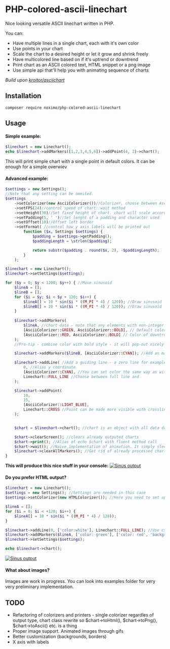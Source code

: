 # PHP-colored-ascii-linechart
Nice looking versatile ASCII linechart written in PHP.

You can:
- Have multiple lines in a single chart, each with it's own color
- Use points in your chart 
- Scale the chart to a desired height or let it grow and shrink freely
- Have multicolored line based on if it's uptrend or downtrend
- Print chart as an ASCII colored text, HTML snippet or a png image
- Use simple api that'll help you with animating sequence of charts



_Build upon [kroitor/asciichart](https://github.com/kroitor/asciichart)_

## Installation
```
composer require noximo/php-colored-ascii-linechart
```

## Usage
#### Simple example:
```php
$linechart = new Linechart();
echo $linechart->addMarkers([1,2,3,4,5,6])->addPoint(4, 2)->chart();
```
This will print simple chart with a single point in default colors. It can be enough for a simple overwiev

#### Advanced example:
```php
$settings = new Settings();
//Note that any setting can be ommited.
$settings
    ->setColorizer(new AsciiColorizer())//Colorizer, choose between Ascii, HTML and image colorizers
    ->setFPS(24)//control speed of chart::wait method
    ->setHeight(30)//Set fixed height of chart. chart will scale accordingly
    ->setPadding(5, ' ')//Set lenght of a padding and character used
    ->setOffset(10)//Offset left border
    ->setFormat( //control how y axis labels will be printed out
        function ($x, Settings $settings) {
            $padding = $settings->getPadding();
            $paddingLength = \strlen($padding);

            return substr($padding . round($x, 2), -$paddingLength);
        }
    );

$linechart = new Linechart();
$linechart->setSettings($settings);

for ($y = 0; $y < 1200; $y++) { //Move sinusoid
    $lineA = [];
    $lineB = [];
    for ($i = $y; $i < $y + 120; $i++) {
        $lineA[] = 10 * sin($i * ((M_PI * 4) / 120)); //Draw sinusoid
        $lineB[] = 20 * sin($i * ((M_PI * 4) / 120)); //Draw sinusoid
    }
    
    $linechart->addMarkers(    
        $lineA, //chart data - note that any elements with non-integer keys will be discarded
        [AsciiColorizer::GREEN, AsciiColorizer::BOLD], // Default color of line. Can be ommited. You can combine mutliple color codes together. If you set up HTML colorizer, you can enter css styles instead of codes. See below
        [AsciiColorizer::RED, AsciiColorizer::BOLD] // Color of downtrend. Can be ommited, then default color will be used instead.
    );
    //Pro-tip - combine color with bold style - it will pop-out nicely

    $linechart->addMarkers($lineB, [AsciiColorizer::CYAN]); //Add as many datasets as you want

    $linechart->addLine( //Add a guiding line - a zero line for example
        0, //Alias y coordinate
        [AsciiColorizer::CYAN], //You can set color the same way as with markers
        Linechart::FULL_LINE //Choose between full line and
    );

    $linechart->addPoint(
        10,
        15,
        [AsciiColorizer::LIGHT_BLUE],
        Linechart::CROSS //Point can be made more visible with crosslines. Default is Linechart::POINT
    );


    $chart = $linechart->chart(); //chart is an object with all data drawn. It can be simply echoed or we can leverage its methods for output control

    $chart->clearScreen(); //clears already outputed charts
    $chart->print(); //Alias of echo $chart with fluent method call
    $chart->wait(); //Naive implementation of animation. It simply sleeps for n microseconds (defined by setFPS earlier). It does not take into account time spent on chart generation or on retrieving data
    $linechart->clearAllMarkers(); //Get rid of already processed chart data so they won't get printed again.
}

```

**This will produce this nice stuff in your console:**
[![Sinus output](https://i.imgur.com/gH5xhM1.gif)](https://i.imgur.com/gH5xhM1.gif)


#### Do you prefer HTML output?
```php
$linechart = new Linechart();
$settings = new Settings(); //Settings are needed in this case
$settings->setColorizer(new HTMLColorizer()); //Here you need to set up HTMLColorizer

$lineA = [];
for ($i = 0; $i < +120; $i++) {
    $lineA[] = 10 * sin($i * ((M_PI * 4) / 120));
}

$linechart->addLine(0, ['color:white'], Linechart::FULL_LINE); //Use css styles instead of ascii color codes
$linechart->addMarkers($lineA, ['color: green'], ['color: red', 'background-color: black']);
$linechart->setSettings($settings);

echo $linechart->chart();
```
[![Sinus output](https://i.imgur.com/Qw78k9k.png)](https://i.imgur.com/Qw78k9k.png)

#### What about images?
Images are work in progress. You can look into examples folder for very very preliminary implementation. 

## TODO
- Refactoring of colorizers and printers - single colorizer regardles of output type, chart class rewrite so $chart->toHtml(), $chart->toPng(), $chart->toAscii() etc. is a thing
- Proper image support. Animated images through gifs
- Better customization (backgrounds, borders)
- X axis with labels